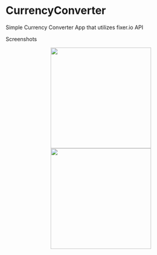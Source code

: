 # CurrencyConverter
Simple Currency Converter App that utilizes fixer.io API

Screenshots
<p align="center">
  <img src="http://kandidproductions.com/github/nosedive/image1.png" width="266"/>
  <img src="http://kandidproductions.com/github/nosedive/image3.png" width="266"/>
</p>
